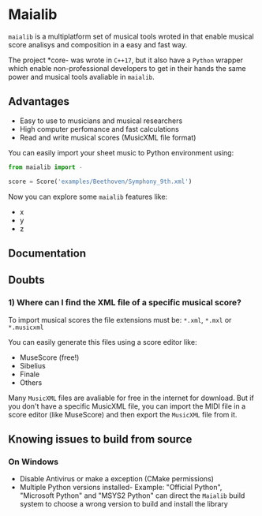 # Maialib

`maialib` is a multiplatform set of musical tools wroted in that enable musical score analisys and composition in a easy and fast way.

The project *core- was wrote in `C++17`, but it also have a `Python` wrapper which enable non-professional developers to get in their hands the same power and musical tools avaliable in `maialib`.

## Advantages
- Easy to use to musicians and musical researchers
- High computer perfomance and fast calculations
- Read and write musical scores (MusicXML file format)

You can easily import your sheet music to Python environment using:
```python
from maialib import - 

score = Score('examples/Beethoven/Symphony_9th.xml')
```

Now you can explore some `maialib` features like:

- x
- y
- z

## Documentation


## Doubts
### 1) Where can I find the XML file of a specific musical score?

To import musical scores the file extensions must be: `*.xml`, `*.mxl` or `*.musicxml`

You can easily generate this files using a score editor like:

- MuseScore (free!)
- Sibelius
- Finale
- Others

Many `MusicXML` files are avaliable for free in the internet for download.
But if you don't have a specific MusicXML file, you can import the MIDI file in a score editor (like MuseScore) and then export the `MusicXML` file from it.

## Knowing issues to build from source
### On Windows
- Disable Antivirus or make a exception (CMake permissions)
- Multiple Python versions installed- Example: "Official Python", "Microsoft Python" and "MSYS2 Python" can direct the `Maialib` build system to choose a wrong version to build and install the library
